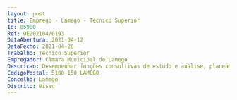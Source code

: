 ```yaml
--- 
layout: post
title: Emprego - Lamego - Técnico Superior
Id: 85980
Ref: OE202104/0193
DataAbertura: 2021-04-12
DataFecho: 2021-04-26
Trabalho: Técnico Superior
Empregador: Câmara Municipal de Lamego
Descricao: Desempenhar funções consultivas de estudo e análise, planeamento e análise de matérias jurídicas, que fundamentem a tomada de decisões dos órgãos municipais, zelando pela legalidade da atividade municipal, emitindo pareceres, elaborando informações e estudos de natureza jurídica sobre quaisquer assuntos que lhe sejam submetidos, assim como minutas de contratos, acordos, protocolos e despachos que lhe sejam solicitados.
CodigoPostal: 5100-150 LAMEGO
Concelho: Lamego
Distrito: Viseu
--- 
```

